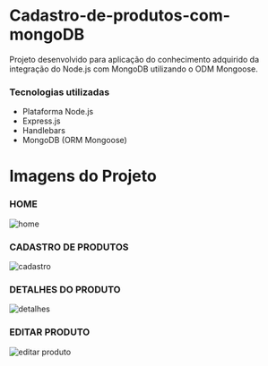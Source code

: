 # Cadastro-de-produtos-com-mongoDB
Projeto desenvolvido para aplicação do conhecimento adquirido da integração do Node.js com MongoDB utilizando o ODM Mongoose.
### Tecnologias utilizadas
* Plataforma Node.js
* Express.js
* Handlebars
* MongoDB (ORM Mongoose)
# Imagens do Projeto

### HOME
![home](https://user-images.githubusercontent.com/99677684/180796230-7dd40336-c856-4afb-ad1b-26dab2ad4fdd.png)

### CADASTRO DE PRODUTOS
![cadastro](https://user-images.githubusercontent.com/99677684/180798547-ef5c46ad-b6c0-4d34-b64e-fbfe0a181865.png)


### DETALHES DO PRODUTO
![detalhes](https://user-images.githubusercontent.com/99677684/180799582-7051c9e4-1abf-48dd-9af9-42e77ff9b9fa.png)


### EDITAR PRODUTO
![editar produto](https://user-images.githubusercontent.com/99677684/180799802-337e3526-8872-492a-bdd5-f0cd6139fde1.png)




